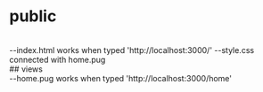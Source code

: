 # public
<br>
--index.html works when typed 'http://localhost:3000/'
--style.css connected with home.pug
<br>
## views
<br>
--home.pug works when typed 'http://localhost:3000/home'